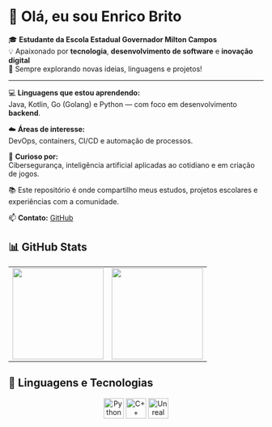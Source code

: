 # 👋 Olá, eu sou Enrico Brito

🎓 **Estudante da Escola Estadual Governador Milton Campos**  
💡 Apaixonado por **tecnologia**, **desenvolvimento de software** e **inovação digital**  
🚀 Sempre explorando novas ideias, linguagens e projetos!

---

💻 **Linguagens que estou aprendendo:**  
Java, Kotlin, Go (Golang) e Python — com foco em desenvolvimento **backend**.

☁️ **Áreas de interesse:**  
DevOps, containers, CI/CD e automação de processos.

🔐 **Curioso por:**  
Cibersegurança, inteligência artificial aplicadas ao cotidiano e em criação de jogos.

📚 Este repositório é onde compartilho meus estudos, projetos escolares e experiências com a comunidade.

📫 **Contato:** [GitHub](https://github.com/Enrico007)


## 📊 GitHub Stats

<table>
  <tr>
    <td><img height="180em" src="https://github-readme-stats.vercel.app/api?username=Enrico007&show_icons=true&theme=tokyonight&hide_title=false" /></td>
    <td><img height="180em" src="https://github-readme-stats.vercel.app/api/top-langs/?username=Enrico007&layout=compact&theme=tokyonight" /></td>
  </tr>
</table>

## 🚀 Linguagens e Tecnologias
<p align="center">
  <img src="https://cdn.jsdelivr.net/gh/devicons/devicon/icons/python/python-original.svg" height="40" alt="Python" />
  <img src="https://cdn.jsdelivr.net/gh/devicons/devicon/icons/cplusplus/cplusplus-original.svg" height="40" alt="C++" />
  <img src="https://cdn.jsdelivr.net/gh/devicons/devicon/icons/unrealengine/unrealengine-original.svg" height="40" alt="Unreal Engine" />
</p>






